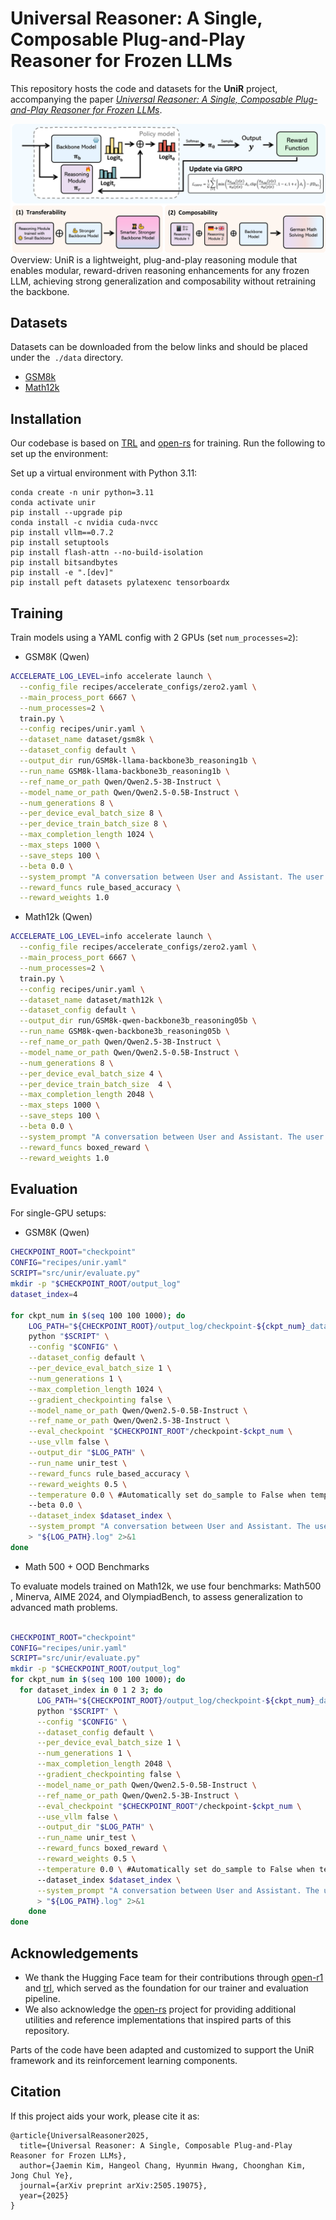 # Universal Reasoner: A Single, Composable Plug-and-Play Reasoner for Frozen LLMs

This repository hosts the code and datasets for the **UniR** project, accompanying the paper [*Universal Reasoner: A Single, Composable Plug-and-Play Reasoner for Frozen LLMs*](https://arxiv.org/abs/2505.19075). 


![Main Figure](./assets/overall.png)
Overview: UniR is a lightweight, plug-and-play reasoning module that enables modular, reward-driven reasoning enhancements for any frozen LLM, achieving strong generalization and composability without retraining the backbone.



## Datasets
Datasets can be downloaded from the below links and should be placed under the` ./data` directory.
- [GSM8k](https://huggingface.co/datasets/openai/gsm8k)
- [Math12k](https://huggingface.co/datasets/hiyouga/math12k)


## Installation
Our codebase is based on [TRL](https://huggingface.co/docs/trl/index) and [open-rs](https://github.com/knoveleng/open-rs) for training. Run the following to set up the environment:

Set up a virtual environment with Python 3.11:
```
conda create -n unir python=3.11
conda activate unir
pip install --upgrade pip
conda install -c nvidia cuda-nvcc
pip install vllm==0.7.2 
pip install setuptools
pip install flash-attn --no-build-isolation
pip install bitsandbytes
pip install -e ".[dev]"
pip install peft datasets pylatexenc tensorboardx
```

## Training

Train models using a YAML config with 2 GPUs (set `num_processes=2`):

- GSM8K (Qwen)
```bash
ACCELERATE_LOG_LEVEL=info accelerate launch \
  --config_file recipes/accelerate_configs/zero2.yaml \
  --main_process_port 6667 \
  --num_processes=2 \
  train.py \
  --config recipes/unir.yaml \
  --dataset_name dataset/gsm8k \
  --dataset_config default \
  --output_dir run/GSM8k-llama-backbone3b_reasoning1b \
  --run_name GSM8k-llama-backbone3b_reasoning1b \
  --ref_name_or_path Qwen/Qwen2.5-3B-Instruct \
  --model_name_or_path Qwen/Qwen2.5-0.5B-Instruct \
  --num_generations 8 \
  --per_device_eval_batch_size 8 \
  --per_device_train_batch_size 8 \
  --max_completion_length 1024 \
  --max_steps 1000 \
  --save_steps 100 \
  --beta 0.0 \
  --system_prompt "A conversation between User and Assistant. The user asks a question, and the Assistant solves it. The assistant first thinks about the reasoning process and answer are enclosed within <think> </think> and <answer> </answer> tags, respectively. Your response should be in the following format: <think>\nYour reasoning here\n</think>\n<answer>\n answer here \n</answer>. The reasoning process Note that respond by English, NOT use other languages." \
  --reward_funcs rule_based_accuracy \
  --reward_weights 1.0
```

- Math12k (Qwen)
```bash
ACCELERATE_LOG_LEVEL=info accelerate launch \
  --config_file recipes/accelerate_configs/zero2.yaml \
  --main_process_port 6667 \
  --num_processes=2 \
  train.py \
  --config recipes/unir.yaml \
  --dataset_name dataset/math12k \
  --dataset_config default \
  --output_dir run/GSM8k-qwen-backbone3b_reasoning05b \
  --run_name GSM8k-qwen-backbone3b_reasoning05b \
  --ref_name_or_path Qwen/Qwen2.5-3B-Instruct \
  --model_name_or_path Qwen/Qwen2.5-0.5B-Instruct \
  --num_generations 8 \
  --per_device_eval_batch_size 4 \
  --per_device_train_batch_size  4 \
  --max_completion_length 2048 \
  --max_steps 1000 \
  --save_steps 100 \
  --beta 0.0 \
  --system_prompt "A conversation between User and Assistant. The user asks a question, and the Assistant solves it. The assistant first thinks about the reasoning process and answer are enclosed within <think> </think> and <answer> </answer> tags, respectively. Your response should be in the following format: <think>\nYour reasoning here\n</think>\n<answer>\n\boxed{{your answer here}}\n</answer>." \
  --reward_funcs boxed_reward \
  --reward_weights 1.0
```

## Evaluation

For single-GPU setups:

- GSM8K (Qwen)
```bash
CHECKPOINT_ROOT="checkpoint"
CONFIG="recipes/unir.yaml"
SCRIPT="src/unir/evaluate.py"
mkdir -p "$CHECKPOINT_ROOT/output_log"
dataset_index=4

for ckpt_num in $(seq 100 100 1000); do
    LOG_PATH="${CHECKPOINT_ROOT}/output_log/checkpoint-${ckpt_num}_dataset_${dataset_index}"
    python "$SCRIPT" \
    --config "$CONFIG" \
    --dataset_config default \
    --per_device_eval_batch_size 1 \
    --num_generations 1 \
    --max_completion_length 1024 \
    --gradient_checkpointing false \
    --model_name_or_path Qwen/Qwen2.5-0.5B-Instruct \
    --ref_name_or_path Qwen/Qwen2.5-3B-Instruct \
    --eval_checkpoint "$CHECKPOINT_ROOT"/checkpoint-$ckpt_num \
    --use_vllm false \
    --output_dir "$LOG_PATH" \
    --run_name unir_test \
    --reward_funcs rule_based_accuracy \
    --reward_weights 0.5 \
    --temperature 0.0 \ #Automatically set do_sample to False when temp is zero.
    --beta 0.0 \
    --dataset_index $dataset_index \
    --system_prompt "A conversation between User and Assistant. The user asks a question, and the Assistant solves it. The assistant first thinks about the reasoning process and answer are enclosed within <think> </think> and <answer> </answer> tags, respectively. Your response should be in the following format: <think>\nYour reasoning here\n</think>\n<answer>\n answer here \n</answer>. The reasoning process Note that respond by English, NOT use other languages." \
    > "${LOG_PATH}.log" 2>&1
done
```

- Math 500 + OOD Benchmarks

To evaluate models trained on Math12k, we use four benchmarks: Math500 , Minerva, AIME 2024, and OlympiadBench, to assess generalization to advanced math problems.

```bash

CHECKPOINT_ROOT="checkpoint"
CONFIG="recipes/unir.yaml"
SCRIPT="src/unir/evaluate.py"
mkdir -p "$CHECKPOINT_ROOT/output_log"
for ckpt_num in $(seq 100 100 1000); do
  for dataset_index in 0 1 2 3; do
      LOG_PATH="${CHECKPOINT_ROOT}/output_log/checkpoint-${ckpt_num}_dataset_${dataset_index}"
      python "$SCRIPT" \
      --config "$CONFIG" \
      --dataset_config default \
      --per_device_eval_batch_size 1 \
      --num_generations 1 \
      --max_completion_length 2048 \
      --gradient_checkpointing false \
      --model_name_or_path Qwen/Qwen2.5-0.5B-Instruct \
      --ref_name_or_path Qwen/Qwen2.5-3B-Instruct \
      --eval_checkpoint "$CHECKPOINT_ROOT"/checkpoint-$ckpt_num \
      --use_vllm false \
      --output_dir "$LOG_PATH" \
      --run_name unir_test \
      --reward_funcs boxed_reward \
      --reward_weights 0.5 \
      --temperature 0.0 \ #Automatically set do_sample to False when temp is zero.
      --dataset_index $dataset_index \
      --system_prompt "A conversation between User and Assistant. The user asks a question, and the Assistant solves it. The assistant first thinks about the reasoning process and answer are enclosed within <think> </think> and <answer> </answer> tags, respectively. Your response should be in the following format: <think>\nYour reasoning here\n</think>\n<answer>\n\boxed{{your answer here}}\n</answer>." \
      > "${LOG_PATH}.log" 2>&1
    done
done

```




## Acknowledgements

- We thank the Hugging Face team for their contributions through [open-r1](https://github.com/huggingface/open-r1) and [trl](https://github.com/huggingface/trl), which served as the foundation for our trainer and evaluation pipeline.
- We also acknowledge the [open-rs](https://github.com/knoveleng/open-rs) project for providing additional utilities and reference implementations that inspired parts of this repository.

Parts of the code have been adapted and customized to support the UniR framework and its reinforcement learning components.

## Citation
If this project aids your work, please cite it as:

```
@article{UniversalReasoner2025,
  title={Universal Reasoner: A Single, Composable Plug-and-Play Reasoner for Frozen LLMs},
  author={Jaemin Kim, Hangeol Chang, Hyunmin Hwang, Choonghan Kim, Jong Chul Ye},
  journal={arXiv preprint arXiv:2505.19075},
  year={2025}
}
```
